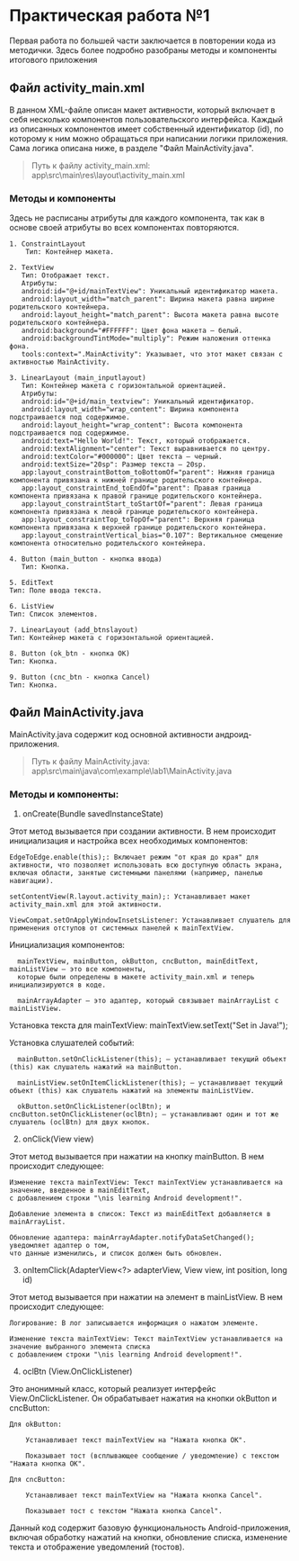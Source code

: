 # Практическая работа №1

Первая работа по большей части заключается в повторении кода из методички. Здесь более подробно разобраны методы и компоненты итогового приложения


## Файл activity_main.xml

В данном XML-файле описан макет активности, который включает в себя несколько компонентов пользовательского интерфейса. Каждый из описанных компонентов имеет собственный идентификатор (id), по которому к ним можно обращаться при написании логики приложения. Сама логика описана ниже, в разделе "Файл MainActivity.java".

> Путь к файлу activity_main.xml: app\src\main\res\layout\activity_main.xml

### Методы и компоненты

Здесь не расписаны атрибуты для каждого компонента, так как в основе своей атрибуты во всех компонентах повторяются.

    1. ConstraintLayout 
        Тип: Контейнер макета.

    2. TextView
       Тип: Отображает текст.
       Атрибуты:
       android:id="@+id/mainTextView": Уникальный идентификатор макета.
       android:layout_width="match_parent": Ширина макета равна ширине родительского контейнера.
       android:layout_height="match_parent": Высота макета равна высоте родительского контейнера.
       android:background="#FFFFFF": Цвет фона макета — белый.
       android:backgroundTintMode="multiply": Режим наложения оттенка фона.
       tools:context=".MainActivity": Указывает, что этот макет связан с активностью MainActivity.

    3. LinearLayout (main_inputlayout)
       Тип: Контейнер макета с горизонтальной ориентацией.
       Атрибуты:
       android:id="@+id/main_textview": Уникальный идентификатор.
       android:layout_width="wrap_content": Ширина компонента подстраивается под содержимое.
       android:layout_height="wrap_content": Высота компонента подстраивается под содержимое.
       android:text="Hello World!": Текст, который отображается.
       android:textAlignment="center": Текст выравнивается по центру.
       android:textColor="#000000": Цвет текста — черный.
       android:textSize="20sp": Размер текста — 20sp.
       app:layout_constraintBottom_toBottomOf="parent": Нижняя граница компонента привязана к нижней границе родительского контейнера.
       app:layout_constraintEnd_toEndOf="parent": Правая граница компонента привязана к правой границе родительского контейнера.
       app:layout_constraintStart_toStartOf="parent": Левая граница компонента привязана к левой границе родительского контейнера.
       app:layout_constraintTop_toTopOf="parent": Верхняя граница компонента привязана к верхней границе родительского контейнера.
       app:layout_constraintVertical_bias="0.107": Вертикальное смещение компонента относительно родительского контейнера.
    
    4. Button (main_button - кнопка ввода)
       Тип: Кнопка.
    
    5. EditText
    Тип: Поле ввода текста.

    6. ListView
    Тип: Список элементов.

    7. LinearLayout (add_btnslayout)
    Тип: Контейнер макета с горизонтальной ориентацией.

    8. Button (ok_btn - кнопка ОК)
    Тип: Кнопка.

    9. Button (cnc_btn - кнопка Cancel)
    Тип: Кнопка.




## Файл MainActivity.java

MainActivity.java содержит код основной активности андроид-приложения.

> Путь к файлу MainActivity.java:  app\src\main\java\com\example\lab1\MainActivity.java

### Методы и компоненты:


1. onCreate(Bundle savedInstanceState)

Этот метод вызывается при создании активности.
В нем происходит инициализация и настройка всех необходимых компонентов:

    EdgeToEdge.enable(this);: Включает режим "от края до края" для активности, что позволяет использовать всю доступную область экрана,
    включая области, занятые системными панелями (например, панелью навигации).

    setContentView(R.layout.activity_main);: Устанавливает макет activity_main.xml для этой активности.

    ViewCompat.setOnApplyWindowInsetsListener: Устанавливает слушатель для применения отступов от системных панелей к mainTextView.

Инициализация компонентов:

      mainTextView, mainButton, okButton, cncButton, mainEditText, mainListView — это все компоненты,
      которые были определены в макете activity_main.xml и теперь инициализируются в коде.

      mainArrayAdapter — это адаптер, который связывает mainArrayList с mainListView.

Установка текста для mainTextView: mainTextView.setText("Set in Java!");

Установка слушателей событий:

      mainButton.setOnClickListener(this); — устанавливает текущий объект (this) как слушатель нажатий на mainButton.

      mainListView.setOnItemClickListener(this); — устанавливает текущий объект (this) как слушатель нажатий на элементы mainListView.

      okButton.setOnClickListener(oclBtn); и cncButton.setOnClickListener(oclBtn); — устанавливают один и тот же слушатель (oclBtn) для двух кнопок.

2. onClick(View view)

Этот метод вызывается при нажатии на кнопку mainButton. В нем происходит следующее:

    Изменение текста mainTextView: Текст mainTextView устанавливается на значение, введенное в mainEditText,
    с добавлением строки "\nis learning Android development!".

    Добавление элемента в список: Текст из mainEditText добавляется в mainArrayList.

    Обновление адаптера: mainArrayAdapter.notifyDataSetChanged(); уведомляет адаптер о том,
    что данные изменились, и список должен быть обновлен.

3. onItemClick(AdapterView<?> adapterView, View view, int position, long id)

Этот метод вызывается при нажатии на элемент в mainListView. В нем происходит следующее:

    Логирование: В лог записывается информация о нажатом элементе.

    Изменение текста mainTextView: Текст mainTextView устанавливается на значение выбранного элемента списка
    с добавлением строки "\nis learning Android development!".

4. oclBtn (View.OnClickListener)

Это анонимный класс, который реализует интерфейс View.OnClickListener.
Он обрабатывает нажатия на кнопки okButton и cncButton:

    Для okButton:

        Устанавливает текст mainTextView на "Нажата кнопка OK".

        Показывает тост (всплывающее сообщение / уведомление) с текстом "Нажата кнопка OK".

    Для cncButton:

        Устанавливает текст mainTextView на "Нажата кнопка Cancel".

        Показывает тост с текстом "Нажата кнопка Cancel".

Данный код содержит базовую функциональность Android-приложения,
включая обработку нажатий на кнопки, обновление списка, изменение текста и отображение уведомлений (тостов).
